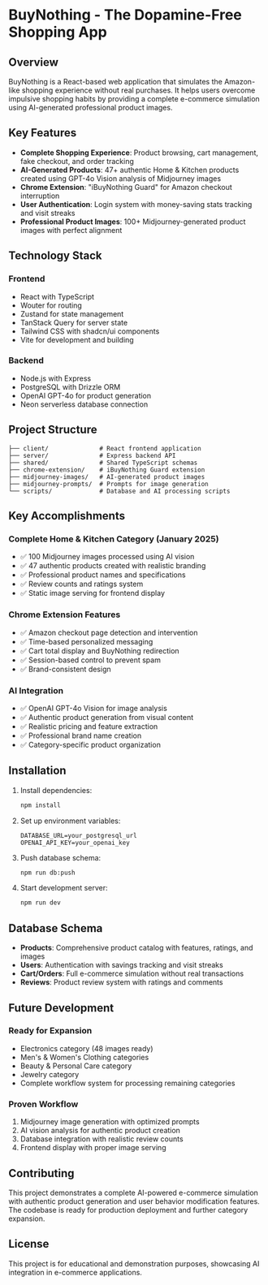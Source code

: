 # BuyNothing - The Dopamine-Free Shopping App

## Overview

BuyNothing is a React-based web application that simulates the Amazon-like shopping experience without real purchases. It helps users overcome impulsive shopping habits by providing a complete e-commerce simulation using AI-generated professional product images.

## Key Features

- **Complete Shopping Experience**: Product browsing, cart management, fake checkout, and order tracking
- **AI-Generated Products**: 47+ authentic Home & Kitchen products created using GPT-4o Vision analysis of Midjourney images
- **Chrome Extension**: "iBuyNothing Guard" for Amazon checkout interruption
- **User Authentication**: Login system with money-saving stats tracking and visit streaks
- **Professional Product Images**: 100+ Midjourney-generated product images with perfect alignment

## Technology Stack

### Frontend
- React with TypeScript
- Wouter for routing
- Zustand for state management
- TanStack Query for server state
- Tailwind CSS with shadcn/ui components
- Vite for development and building

### Backend
- Node.js with Express
- PostgreSQL with Drizzle ORM
- OpenAI GPT-4o for product generation
- Neon serverless database connection

## Project Structure

```
├── client/              # React frontend application
├── server/              # Express backend API
├── shared/              # Shared TypeScript schemas
├── chrome-extension/    # iBuyNothing Guard extension
├── midjourney-images/   # AI-generated product images
├── midjourney-prompts/  # Prompts for image generation
└── scripts/             # Database and AI processing scripts
```

## Key Accomplishments

### Complete Home & Kitchen Category (January 2025)
- ✅ 100 Midjourney images processed using AI vision
- ✅ 47 authentic products created with realistic branding
- ✅ Professional product names and specifications
- ✅ Review counts and ratings system
- ✅ Static image serving for frontend display

### Chrome Extension Features
- ✅ Amazon checkout page detection and intervention
- ✅ Time-based personalized messaging
- ✅ Cart total display and BuyNothing redirection
- ✅ Session-based control to prevent spam
- ✅ Brand-consistent design

### AI Integration
- ✅ OpenAI GPT-4o Vision for image analysis
- ✅ Authentic product generation from visual content
- ✅ Realistic pricing and feature extraction
- ✅ Professional brand name creation
- ✅ Category-specific product organization

## Installation

1. Install dependencies:
   ```bash
   npm install
   ```

2. Set up environment variables:
   ```
   DATABASE_URL=your_postgresql_url
   OPENAI_API_KEY=your_openai_key
   ```

3. Push database schema:
   ```bash
   npm run db:push
   ```

4. Start development server:
   ```bash
   npm run dev
   ```

## Database Schema

- **Products**: Comprehensive product catalog with features, ratings, and images
- **Users**: Authentication with savings tracking and visit streaks
- **Cart/Orders**: Full e-commerce simulation without real transactions
- **Reviews**: Product review system with ratings and comments

## Future Development

### Ready for Expansion
- Electronics category (48 images ready)
- Men's & Women's Clothing categories
- Beauty & Personal Care category
- Jewelry category
- Complete workflow system for processing remaining categories

### Proven Workflow
1. Midjourney image generation with optimized prompts
2. AI vision analysis for authentic product creation
3. Database integration with realistic review counts
4. Frontend display with proper image serving

## Contributing

This project demonstrates a complete AI-powered e-commerce simulation with authentic product generation and user behavior modification features. The codebase is ready for production deployment and further category expansion.

## License

This project is for educational and demonstration purposes, showcasing AI integration in e-commerce applications.